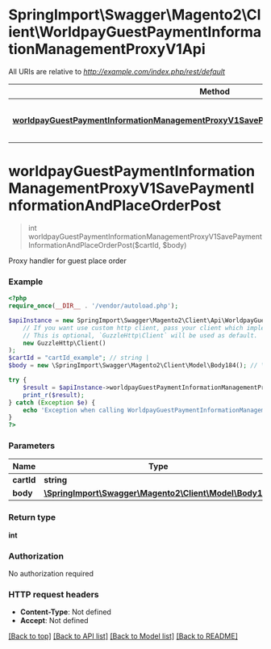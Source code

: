 # SpringImport\Swagger\Magento2\Client\WorldpayGuestPaymentInformationManagementProxyV1Api

All URIs are relative to *http://example.com/index.php/rest/default*

Method | HTTP request | Description
------------- | ------------- | -------------
[**worldpayGuestPaymentInformationManagementProxyV1SavePaymentInformationAndPlaceOrderPost**](WorldpayGuestPaymentInformationManagementProxyV1Api.md#worldpayGuestPaymentInformationManagementProxyV1SavePaymentInformationAndPlaceOrderPost) | **POST** /V1/worldpay-guest-carts/{cartId}/payment-information | 


# **worldpayGuestPaymentInformationManagementProxyV1SavePaymentInformationAndPlaceOrderPost**
> int worldpayGuestPaymentInformationManagementProxyV1SavePaymentInformationAndPlaceOrderPost($cartId, $body)



Proxy handler for guest place order

### Example
```php
<?php
require_once(__DIR__ . '/vendor/autoload.php');

$apiInstance = new SpringImport\Swagger\Magento2\Client\Api\WorldpayGuestPaymentInformationManagementProxyV1Api(
    // If you want use custom http client, pass your client which implements `GuzzleHttp\ClientInterface`.
    // This is optional, `GuzzleHttp\Client` will be used as default.
    new GuzzleHttp\Client()
);
$cartId = "cartId_example"; // string | 
$body = new \SpringImport\Swagger\Magento2\Client\Model\Body184(); // \SpringImport\Swagger\Magento2\Client\Model\Body184 | 

try {
    $result = $apiInstance->worldpayGuestPaymentInformationManagementProxyV1SavePaymentInformationAndPlaceOrderPost($cartId, $body);
    print_r($result);
} catch (Exception $e) {
    echo 'Exception when calling WorldpayGuestPaymentInformationManagementProxyV1Api->worldpayGuestPaymentInformationManagementProxyV1SavePaymentInformationAndPlaceOrderPost: ', $e->getMessage(), PHP_EOL;
}
?>
```

### Parameters

Name | Type | Description  | Notes
------------- | ------------- | ------------- | -------------
 **cartId** | **string**|  |
 **body** | [**\SpringImport\Swagger\Magento2\Client\Model\Body184**](../Model/Body184.md)|  | [optional]

### Return type

**int**

### Authorization

No authorization required

### HTTP request headers

 - **Content-Type**: Not defined
 - **Accept**: Not defined

[[Back to top]](#) [[Back to API list]](../../README.md#documentation-for-api-endpoints) [[Back to Model list]](../../README.md#documentation-for-models) [[Back to README]](../../README.md)

